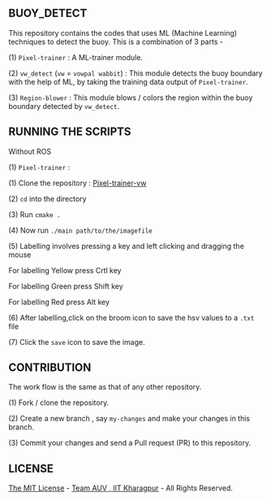 BUOY_DETECT
-----------
This repository contains the codes that uses ML (Machine Learning) techniques to detect the buoy. This is a combination of 3 parts - 


(1) `Pixel-trainer` : A ML-trainer module.


(2) `vw_detect` (`vw` = `vowpal wabbit`) : This module detects the buoy boundary with the help of ML, by taking the training data output of `Pixel-trainer`.


(3) `Region-blower` : This module blows / colors the region within the buoy boundary detected by `vw_detect`.

RUNNING THE SCRIPTS
-------------------

Without ROS

(1) `Pixel-trainer` :

                    
  (1) Clone the repository : [Pixel-trainer-vw](https://github.com/pranaypratyush/Pixel-Trainer/tree/vw) 
                    
  (2) `cd` into the directory
                      
  (3) Run `cmake .`
                      
  (4) Now run `./main path/to/the/imagefile`
                      
  (5) Labelling involves pressing a key and left clicking and dragging the mouse
                      
  For labelling Yellow press Crtl key
                        
  For labelling Green press Shift key
                          
  For labelling Red press Alt key
                          
  (6) After labelling,click on the broom icon to save the hsv values to a `.txt` file
                      
  (7) Click the `save` icon to save the image.



CONTRIBUTION
------------
The work flow is the same as that of any other repository. 


(1) Fork / clone the repository.


(2) Create a new branch , say `my-changes` and make your changes in this branch.


(3) Commit your changes and send a Pull request (PR) to this repository.

LICENSE
-------
[The MIT License](LICENSE.md) - [Team AUV , IIT Kharagpur](https://github.com/auviitkgp) - All Rights Reserved.
